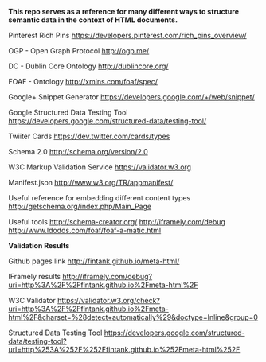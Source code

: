 **This repo serves as a reference for many different ways to structure semantic data in the context of HTML documents.**

Pinterest Rich Pins
https://developers.pinterest.com/rich_pins_overview/

OGP - Open Graph Protocol
http://ogp.me/

DC - Dublin Core Ontology
http://dublincore.org/

FOAF - Ontology
http://xmlns.com/foaf/spec/

Google+ Snippet Generator
https://developers.google.com/+/web/snippet/

Google Structured Data Testing Tool
https://developers.google.com/structured-data/testing-tool/

Twiiter Cards
https://dev.twitter.com/cards/types

Schema 2.0
http://schema.org/version/2.0

W3C Markup Validation Service
https://validator.w3.org

Manifest.json
http://www.w3.org/TR/appmanifest/

Useful reference for embedding different content types
http://getschema.org/index.php/Main_Page

Useful tools
http://schema-creator.org/
http://iframely.com/debug
http://www.ldodds.com/foaf/foaf-a-matic.html


**Validation Results**



Github pages link 
http://fintank.github.io/meta-html/


IFramely results 
http://iframely.com/debug?uri=http%3A%2F%2Ffintank.github.io%2Fmeta-html%2F


W3C Validator 
https://validator.w3.org/check?uri=http%3A%2F%2Ffintank.github.io%2Fmeta-html%2F&charset=%28detect+automatically%29&doctype=Inline&group=0


Structured Data Testing Tool 
https://developers.google.com/structured-data/testing-tool?url=http%253A%252F%252Ffintank.github.io%252Fmeta-html%252F



